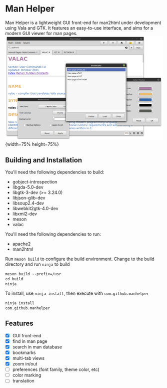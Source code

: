 # Man Helper
Man Helper is a lightweight GUI front-end for man2html under development using Vala and GTK. It features an easy-to-use interface, and aims for a modern GUI viewer for man pages.
![Man Helper Screenshot](./manhelper_screenshot.png?style=centerme "Man Helper running on Linux Mint"){width=75% height=75%}

## Building and Installation
You'll need the following dependencies to build:

* gobject-introspection
* libgda-5.0-dev
* libgtk-3-dev (>= 3.24.0)
* libjson-glib-dev
* libsoup2.4-dev
* libwebkit2gtk-4.0-dev
* libxml2-dev
* meson
* valac

You'll need the following dependencies to run:

* apache2
* man2html

Run `meson build` to configure the build environment. Change to the build directory and run `ninja` to build

    meson build --prefix=/usr
    cd build
    ninja

To install, use `ninja install`, then execute with `com.github.manhelper`

    ninja install
    com.github.manhelper

## Features

- [x] GUI front-end
- [x] find in man page
- [x] search in man database
- [x] bookmarks
- [x] multi-tab views
- [x] zoom in/out
- [ ] preferences (font family, theme color, etc)
- [ ] color marking
- [ ] translation
